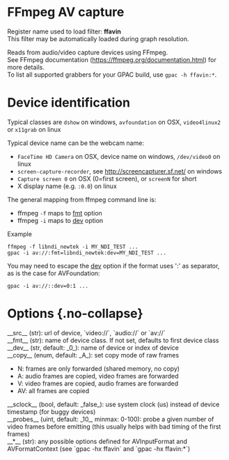 <!-- automatically generated - do not edit, patch gpac/applications/gpac/gpac.c -->

# FFmpeg AV capture  
  
Register name used to load filter: __ffavin__  
This filter may be automatically loaded during graph resolution.  
  
Reads from audio/video capture devices using FFmpeg.  
See FFmpeg documentation (https://ffmpeg.org/documentation.html) for more details.  
To list all supported grabbers for your GPAC build, use `gpac -h ffavin:*`.  
  
# Device identification  
  
Typical classes are `dshow` on windows, `avfoundation` on OSX, `video4linux2` or `x11grab` on linux  
  
Typical device name can be the webcam name:  

- `FaceTime HD Camera` on OSX, device name on windows, `/dev/video0` on linux  
- `screen-capture-recorder`, see http://screencapturer.sf.net/ on windows  
- `Capture screen 0` on OSX (0=first screen), or `screenN` for short  
- X display name (e.g. `:0.0`) on linux  

  
The general mapping from ffmpeg command line is:  

- ffmpeg `-f` maps to [fmt](#fmt) option  
- ffmpeg `-i` maps to [dev](#dev) option  

  
Example
```
ffmpeg -f libndi_newtek -i MY_NDI_TEST ...  
gpac -i av://:fmt=libndi_newtek:dev=MY_NDI_TEST ...
```
  
  
You may need to escape the [dev](#dev) option if the format uses ':' as separator, as is the case for AVFoundation:  
```
gpac -i av://::dev=0:1 ...
```
  
  

# Options  {.no-collapse}  
  
<div markdown class="option">  
<a id="src" data-level="basic">__src__</a> (str): url of device, `video://`, `audio://` or `av://`  
</div>  
<div markdown class="option">  
<a id="fmt" data-level="basic">__fmt__</a> (str): name of device class. If not set, defaults to first device class  
</div>  
<div markdown class="option">  
<a id="dev" data-level="basic">__dev__</a> (str, default: _0_): name of device or index of device  
</div>  
<div markdown class="option">  
<a id="copy">__copy__</a> (enum, default: _A_): set copy mode of raw frames  

- N: frames are only forwarded (shared memory, no copy)  
- A: audio frames are copied, video frames are forwarded  
- V: video frames are copied, audio frames are forwarded  
- AV: all frames are copied  
</div>  
  
<div markdown class="option">  
<a id="sclock">__sclock__</a> (bool, default: _false_): use system clock (us) instead of device timestamp (for buggy devices)  
</div>  
<div markdown class="option">  
<a id="probes">__probes__</a> (uint, default: _10_, minmax: 0-100): probe a given number of video frames before emitting (this usually helps with bad timing of the first frames)  
</div>  
<div markdown class="option">  
<a id="*" data-level="basic">__*__</a> (str): any possible options defined for AVInputFormat and AVFormatContext (see `gpac -hx ffavin` and `gpac -hx ffavin:*`)  
</div>  
  
